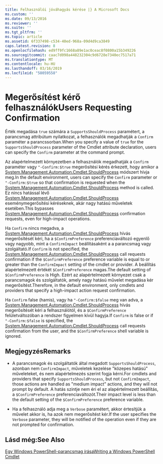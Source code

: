 ```yaml
---
title: Felhasználói jóváhagyás kérése |} A Microsoft Docs
ms.custom: ''
ms.date: 09/13/2016
ms.reviewer: ''
ms.suite: ''
ms.tgt_pltfrm: ''
ms.topic: article
ms.assetid: 6f337498-c534-40ed-968a-09d4d9ca3849
caps.latest.revision: 8
ms.openlocfilehash: ed9ff9fc1668a89e1ac0ceac8f0800a15b349226
ms.sourcegitcommit: caac7d098a448232304c9d6728e7340ec7517a71
ms.translationtype: MT
ms.contentlocale: hu-HU
ms.lasthandoff: 03/16/2019
ms.locfileid: "58059558"
---
```

# <a name="users-requesting-confirmation"></a><span data-ttu-id="fdf5c-102">Megerősítést kérő felhasználók</span><span class="sxs-lookup"><span data-stu-id="fdf5c-102">Users Requesting Confirmation</span></span>

<span data-ttu-id="fdf5c-103">Érték megadása `true` számára a `SupportsShouldProcess` paramétert, a parancsmag attribútum nyilatkozat, a felhasználók megadhatják a `Confirm` paraméter a parancssorban.</span><span class="sxs-lookup"><span data-stu-id="fdf5c-103">When you specify a value of `true` for the `SupportsShouldProcess` parameter of the Cmdlet attribute declaration, users can specify the `Confirm` parameter at the command prompt.</span></span>

<span data-ttu-id="fdf5c-104">Az alapértelmezett környezetben a felhasználók megadhatják a `Confirm` paraméter vagy `"-Confirm:$true` megerősítési kérés érkezett, hogy amikor a [System.Management.Automation.Cmdlet.ShouldProcess](/dotnet/api/System.Management.Automation.Cmdlet.ShouldProcess) módszert hívja meg.</span><span class="sxs-lookup"><span data-stu-id="fdf5c-104">In the default environment, users can specify the `Confirm` parameter or `"-Confirm:$true` so that confirmation is requested when the [System.Management.Automation.Cmdlet.ShouldProcess](/dotnet/api/System.Management.Automation.Cmdlet.ShouldProcess) method is called.</span></span> <span data-ttu-id="fdf5c-105">Ez nincs hatással lévő [System.Management.Automation.Cmdlet.ShouldProcess](/dotnet/api/System.Management.Automation.Cmdlet.ShouldProcess) eseménymegerősítési kéréseknek, akár nagy hatású műveletek esetében.</span><span class="sxs-lookup"><span data-stu-id="fdf5c-105">This bypasses [System.Management.Automation.Cmdlet.ShouldProcess](/dotnet/api/System.Management.Automation.Cmdlet.ShouldProcess) confirmation requests, even for high-impact operations.</span></span>

<span data-ttu-id="fdf5c-106">Ha `Confirm` nincs megadva, a [System.Management.Automation.Cmdlet.ShouldProcess](/dotnet/api/System.Management.Automation.Cmdlet.ShouldProcess) hívás megerősítését kéri, ha a `$ConfirmPreference` preferenciaváltozó egyenlő vagy nagyobb, mint a `ConfirmImpact` beállításaként a a parancsmag vagy szolgáltató.</span><span class="sxs-lookup"><span data-stu-id="fdf5c-106">If `Confirm` is not specified, the [System.Management.Automation.Cmdlet.ShouldProcess](/dotnet/api/System.Management.Automation.Cmdlet.ShouldProcess) call requests confirmation if the `$ConfirmPreference` preference variable is equal to or greater than the `ConfirmImpact` setting of the cmdlet or provider.</span></span> <span data-ttu-id="fdf5c-107">A beállítás alapértelmezett értékét `$ConfirmPreference` magas.</span><span class="sxs-lookup"><span data-stu-id="fdf5c-107">The default setting of `$ConfirmPreference` is High.</span></span> <span data-ttu-id="fdf5c-108">Ezért az alapértelmezett környezet csak a parancsmagok és szolgáltatók, amely nagy hatású művelet megadása kér megerősítést.</span><span class="sxs-lookup"><span data-stu-id="fdf5c-108">Therefore, in the default environment, only cmdlets and providers that specify a high-impact action request confirmation.</span></span>

<span data-ttu-id="fdf5c-109">Ha `Confirm` false (hamis), vagy ha `"-Confirm:$false` meg van adva, a [System.Management.Automation.Cmdlet.ShouldProcess](/dotnet/api/System.Management.Automation.Cmdlet.ShouldProcess) hívás megerősítését kéri a felhasználótól, és a `$ConfirmPreference` felületváltozóban a rendszer figyelmen kívül hagyja.</span><span class="sxs-lookup"><span data-stu-id="fdf5c-109">If `Confirm` is false or if `"-Confirm:$false` is specified, the [System.Management.Automation.Cmdlet.ShouldProcess](/dotnet/api/System.Management.Automation.Cmdlet.ShouldProcess) call requests confirmation from the user, and the `$ConfirmPreference` shell variable is ignored.</span></span>

## <a name="remarks"></a><span data-ttu-id="fdf5c-110">Megjegyzés</span><span class="sxs-lookup"><span data-stu-id="fdf5c-110">Remarks</span></span>

- <span data-ttu-id="fdf5c-111">A parancsmagok és szolgáltatók által megadott `SupportsShouldProcess`, azonban nem `ConfirmImpact`, műveletek kezelése "közepes hatású" műveleteket, és nem alapértelmezés szerint fogja kérni.</span><span class="sxs-lookup"><span data-stu-id="fdf5c-111">For cmdlets and providers that specify `SupportsShouldProcess`, but not `ConfirmImpact`, those actions are handled as "medium impact" actions, and they will not prompt by default.</span></span> <span data-ttu-id="fdf5c-112">A hatás szintje nem éri el az alapértelmezett beállítás, a `$ConfirmPreference` preferenciaváltozót.</span><span class="sxs-lookup"><span data-stu-id="fdf5c-112">Their impact level is less than the default setting of the `$ConfirmPreference` preference variable.</span></span>

- <span data-ttu-id="fdf5c-113">Ha a felhasználó adja meg a `Verbose` paramétert, akkor értesítjük a művelet akkor is, ha azok nem megerősítést kér.</span><span class="sxs-lookup"><span data-stu-id="fdf5c-113">If the user specifies the `Verbose` parameter, they will be notified of the operation even if they are not prompted for confirmation.</span></span>

## <a name="see-also"></a><span data-ttu-id="fdf5c-114">Lásd még:</span><span class="sxs-lookup"><span data-stu-id="fdf5c-114">See Also</span></span>

[<span data-ttu-id="fdf5c-115">Egy Windows PowerShell-parancsmag írása</span><span class="sxs-lookup"><span data-stu-id="fdf5c-115">Writing a Windows PowerShell Cmdlet</span></span>](./writing-a-windows-powershell-cmdlet.md)
